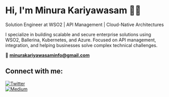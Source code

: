 # Hi, I'm Minura Kariyawasam 👋🏾  

Solution Engineer at WSO2 | API Management | Cloud-Native Architectures  

I specialize in building scalable and secure enterprise solutions using WSO2, Ballerina, Kubernetes, and Azure. Focused on API management, integration, and helping businesses solve complex technical challenges.  

📧 **minurakariyawasaminfo@gmail.com**  

## Connect with me:  

[![Twitter](https://cdn.jsdelivr.net/npm/simple-icons@v3/icons/twitter.svg)](https://twitter.com/MBKariyawasam)  
[![Medium](https://cdn.jsdelivr.net/npm/simple-icons@v3/icons/medium.svg)](https://medium.com/@minurakariyawasam)  
